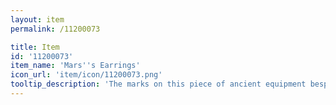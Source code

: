 ```yaml
---
layout: item
permalink: /11200073

title: Item
id: '11200073'
item_name: 'Mars''s Earrings'
icon_url: 'item/icon/11200073.png'
tooltip_description: 'The marks on this piece of ancient equipment bespeak a legacy of brutal war.'
---
```

